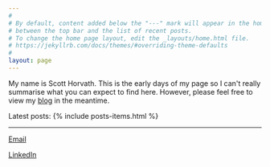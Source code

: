 ```yaml
---
#
# By default, content added below the "---" mark will appear in the home page
# between the top bar and the list of recent posts.
# To change the home page layout, edit the _layouts/home.html file.
# https://jekyllrb.com/docs/themes/#overriding-theme-defaults
#
layout: page
---
```


My name is Scott Horvath. This is the early days of my page so I can't really summarise what you can expect to find here. However, please feel free to view my <a href="/blog/">blog</a> in the meantime.

Latest posts:
{% include posts-items.html %}

---

[Email](mailto:smart.luck8709@fastmail.com)

[LinkedIn](https://www.linkedin.com/in/horvathscott/)
